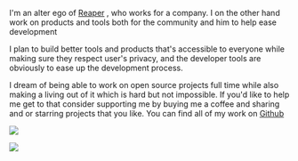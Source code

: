 I'm an alter ego of [Reaper](https://reaper.im) , who works for a company. I on the other hand work on products and tools both for the community and him to help ease development

I plan to build better tools and products that's accessible to everyone while making sure they respect user's privacy, and the developer tools are obviously to ease up the development process.

I dream of being able to work on open source projects full time while also making a living out of it which is hard but not impossible. If you'd like to help me get to that consider supporting me by buying me a coffee and sharing and or starring projects that you like. You can find all of my work on [Github](https://github.com/barelyhuman)

<div class="flex">
  <div class="ml-auto">
    <a class="only-dark" href="https://www.buymeacoffee.com/barelyhuman"><img src="https://img.buymeacoffee.com/button-api/?text=Buy me a coffee&emoji=&slug=barelyhuman&button_colour=333333&font_colour=ffffff&font_family=Cookie&outline_colour=ffffff&coffee_colour=ffffff"></a>
  
  <a class="only-light" href="https://www.buymeacoffee.com/barelyhuman"><img src="https://img.buymeacoffee.com/button-api/?text=Buy me a coffee&emoji=&slug=barelyhuman&button_colour=efefef&font_colour=121212&font_family=Cookie&outline_colour=121212&coffee_colour=121212"></a>
  </div>
</div>
